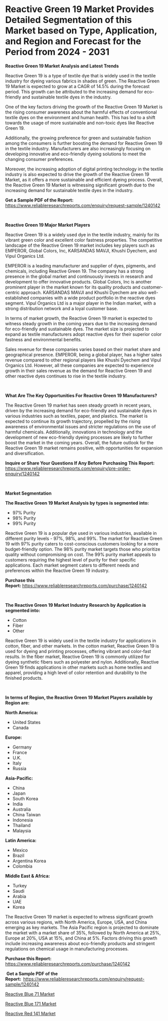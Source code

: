 <p><h1>Reactive Green 19 Market Provides Detailed Segmentation of this Market based on Type, Application, and Region and Forecast for the Period from 2024 - 2031</h1></p><p><strong>Reactive Green 19 Market Analysis and Latest Trends</strong></p>
<p><p>Reactive Green 19 is a type of textile dye that is widely used in the textile industry for dyeing various fabrics in shades of green. The Reactive Green 19 Market is expected to grow at a CAGR of 14.5% during the forecast period. This growth can be attributed to the increasing demand for eco-friendly and sustainable textile dyes in the industry.</p><p>One of the key factors driving the growth of the Reactive Green 19 Market is the rising consumer awareness about the harmful effects of conventional textile dyes on the environment and human health. This has led to a shift towards the usage of more sustainable and non-toxic dyes like Reactive Green 19.</p><p>Additionally, the growing preference for green and sustainable fashion among the consumers is further boosting the demand for Reactive Green 19 in the textile industry. Manufacturers are also increasingly focusing on developing innovative and eco-friendly dyeing solutions to meet the changing consumer preferences.</p><p>Moreover, the increasing adoption of digital printing technology in the textile industry is also expected to drive the growth of the Reactive Green 19 Market, as it offers a more sustainable and efficient dyeing process. Overall, the Reactive Green 19 Market is witnessing significant growth due to the increasing demand for sustainable textile dyes in the industry.</p></p>
<p><strong>Get a Sample PDF of the Report:&nbsp;</strong> <a href="https://www.reliableresearchreports.com/enquiry/request-sample/1240142">https://www.reliableresearchreports.com/enquiry/request-sample/1240142</a></p>
<p>&nbsp;</p>
<p><strong>Reactive Green 19 Major Market Players</strong></p>
<p><p>Reactive Green 19 is a widely used dye in the textile industry, mainly for its vibrant green color and excellent color fastness properties. The competitive landscape of the Reactive Green 19 market includes key players such as EMPEROR, Global Colors, Inc, KARSANDAS MAVJI, Khushi Dyechem, and Vipul Organics Ltd. </p><p>EMPEROR is a leading manufacturer and supplier of dyes, pigments, and chemicals, including Reactive Green 19. The company has a strong presence in the global market and continuously invests in research and development to offer innovative products. Global Colors, Inc is another prominent player in the market known for its quality products and customer-centric approach. KARSANDAS MAVJI and Khushi Dyechem are also well-established companies with a wide product portfolio in the reactive dyes segment. Vipul Organics Ltd is a major player in the Indian market, with a strong distribution network and a loyal customer base.</p><p>In terms of market growth, the Reactive Green 19 market is expected to witness steady growth in the coming years due to the increasing demand for eco-friendly and sustainable dyes. The market size is projected to expand as textile manufacturers adopt reactive dyes for their superior color fastness and environmental benefits.</p><p>Sales revenue for these companies varies based on their market share and geographical presence. EMPEROR, being a global player, has a higher sales revenue compared to other regional players like Khushi Dyechem and Vipul Organics Ltd. However, all these companies are expected to experience growth in their sales revenue as the demand for Reactive Green 19 and other reactive dyes continues to rise in the textile industry.</p></p>
<p>&nbsp;</p>
<p><strong>What Are The Key Opportunities For Reactive Green 19 Manufacturers?</strong></p>
<p><p>The Reactive Green 19 market has seen steady growth in recent years, driven by the increasing demand for eco-friendly and sustainable dyes in various industries such as textiles, paper, and plastics. The market is expected to continue its growth trajectory, propelled by the rising awareness of environmental issues and stricter regulations on the use of harmful chemicals. Additionally, innovations in technology and the development of new eco-friendly dyeing processes are likely to further boost the market in the coming years. Overall, the future outlook for the Reactive Green 19 market remains positive, with opportunities for expansion and diversification.</p></p>
<p><strong>Inquire or Share Your Questions If Any Before Purchasing This Report:</strong> <a href="https://www.reliableresearchreports.com/enquiry/pre-order-enquiry/1240142">https://www.reliableresearchreports.com/enquiry/pre-order-enquiry/1240142</a></p>
<p>&nbsp;</p>
<p><strong>Market Segmentation</strong></p>
<p><strong>The Reactive Green 19 Market Analysis by types is segmented into:</strong></p>
<p><ul><li>97% Purity</li><li>98% Purity</li><li>99% Purity</li></ul></p>
<p><p>Reactive Green 19 is a popular dye used in various industries, available in different purity levels - 97%, 98%, and 99%. The market for Reactive Green 19 with 97% purity caters to cost-conscious customers looking for a more budget-friendly option. The 98% purity market targets those who prioritize quality without compromising on cost. The 99% purity market appeals to customers requiring the highest level of purity for their specific applications. Each market segment caters to different needs and preferences within the Reactive Green 19 industry.</p></p>
<p><strong>Purchase this Report:&nbsp;</strong><a href="https://www.reliableresearchreports.com/purchase/1240142">https://www.reliableresearchreports.com/purchase/1240142</a></p>
<p>&nbsp;</p>
<p><strong>The Reactive Green 19 Market Industry Research by Application is segmented into:</strong></p>
<p><ul><li>Cotton</li><li>Fiber</li><li>Other</li></ul></p>
<p><p>Reactive Green 19 is widely used in the textile industry for applications in cotton, fiber, and other markets. In the cotton market, Reactive Green 19 is used for dyeing and printing processes, offering vibrant and color-fast results. In the fiber market, Reactive Green 19 is commonly utilized for dyeing synthetic fibers such as polyester and nylon. Additionally, Reactive Green 19 finds applications in other markets such as home textiles and apparel, providing a high level of color retention and durability to the finished products.</p></p>
<p>&nbsp;</p>
<p><strong>In terms of Region, the Reactive Green 19 Market Players available by Region are:</strong></p>
<p>
    <p> <strong> North America: </strong>
        <ul>
            <li>United States</li>
            <li>Canada</li>
        </ul>
        </p> 
    <p> <strong> Europe: </strong>
        <ul>
            <li>Germany</li>
            <li>France</li>
            <li>U.K.</li>
            <li>Italy</li>
            <li>Russia</li>
        </ul>
        </p> 
    <p> <strong> Asia-Pacific: </strong>
        <ul>
            <li>China</li>
            <li>Japan</li>
            <li>South Korea</li>
            <li>India</li>
            <li>Australia</li>
            <li>China Taiwan</li>
            <li>Indonesia</li>
            <li>Thailand</li>
            <li>Malaysia</li>
        </ul>
        </p> 
    <p> <strong> Latin America: </strong>
        <ul>
            <li>Mexico</li>
            <li>Brazil</li>
            <li>Argentina Korea</li>
            <li>Colombia</li>
        </ul>
        </p> 
    <p> <strong> Middle East & Africa: </strong>
        <ul>
            <li>Turkey</li>
            <li>Saudi</li>
            <li>Arabia</li>
            <li>UAE</li>
            <li>Korea</li>
        </ul>
    </p>
    </p>
<p><p>The Reactive Green 19 market is expected to witness significant growth across various regions, with North America, Europe, USA, and China emerging as key markets. The Asia Pacific region is projected to dominate the market with a market share of 35%, followed by North America at 25%, Europe at 20%, USA at 15%, and China at 5%. Factors driving this growth include increasing awareness about eco-friendly products and stringent regulations on chemical usage in manufacturing processes.</p></p>
<p><strong>Purchase this Report: </strong><a href="https://www.reliableresearchreports.com/purchase/1240142">https://www.reliableresearchreports.com/purchase/1240142</a></p>
<p>&nbsp;<strong>Get a Sample PDF of the Report:&nbsp;&nbsp;</strong><a href="https://www.reliableresearchreports.com/enquiry/request-sample/1240142">https://www.reliableresearchreports.com/enquiry/request-sample/1240142</a></p>
<p><strong></strong></p>
<p><p><a href="https://github.com/lubmix/Market-Research-Report-List-1/blob/main/reactive-blue-71-market.md">Reactive Blue 71 Market</a></p><p><a href="https://github.com/Hazelklievgspy6vdcsmu106w/Market-Research-Report-List-1/blob/main/reactive-blue-171-market.md">Reactive Blue 171 Market</a></p><p><a href="https://github.com/joannagoyvaerts/Market-Research-Report-List-1/blob/main/reactive-red-141-market.md">Reactive Red 141 Market</a></p></p>